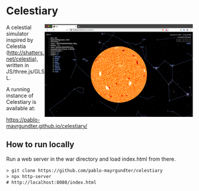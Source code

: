 # Celestiary
<img src="screens/ss-Dec-5-2020.png" width="400" style="float: right;"/>

A celestial simulator inspired by Celestia
(http://shatters.net/celestia), written in JS/three.js/GLSL.

A running instance of Celestiary is available at:

https://pablo-mayrgundter.github.io/celestiary/

## How to run locally

Run a web server in the war directory and load index.html from there.

```
> git clone https://github.com/pablo-mayrgundter/celestiary
> npx http-server
# http://localhost:8080/index.html
```
